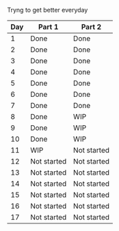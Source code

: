 Tryng to get better everyday

Day|Part 1|Part 2
|-|-|-
1|Done|Done
2|Done|Done
3|Done|Done
4|Done|Done
5|Done|Done
6|Done|Done
7|Done|Done
8|Done|WIP
9|Done|WIP
10|Done|WIP
11|WIP|Not started
12|Not started|Not started
13|Not started|Not started
14|Not started|Not started
15|Not started|Not started
16|Not started|Not started
17|Not started|Not started